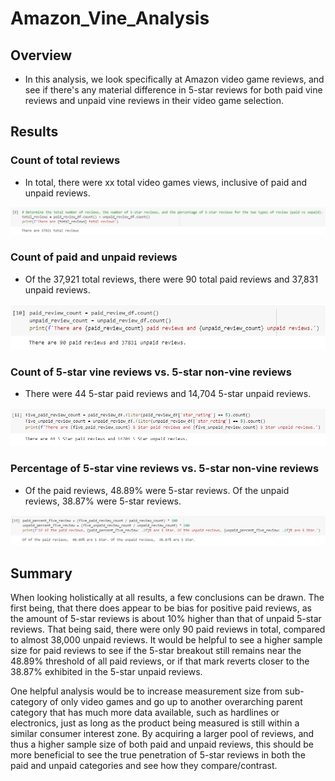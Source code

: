 # Amazon_Vine_Analysis

## Overview

- In this analysis, we look specifically at Amazon video game reviews, and see if there's any material difference in 5-star reviews for both paid vine reviews and unpaid vine reviews in their video game selection.

## Results

### Count of total reviews

- In total, there were xx total video games views, inclusive of paid and unpaid reviews.

![](Resources/Total_Reviews.png)

### Count of paid and unpaid reviews

- Of the 37,921 total reviews, there were 90 total paid reviews and 37,831 unpaid reviews.

![](Resources/Paid_Unpaid_Review_Count.png)

### Count of 5-star vine reviews vs. 5-star non-vine reviews

- There were 44 5-star paid reviews and 14,704 5-star unpaid reviews.

![](Resources/Paid_Unpaid_5Star_Count.png)

### Percentage of 5-star vine reviews  vs. 5-star non-vine reviews

- Of the paid reviews, 48.89% were 5-star reviews.  Of the unpaid reviews, 38.87% were 5-star reviews.

![](Resources/5Star_Percent_Count.png)

## Summary

When looking holistically at all results, a few conclusions can be drawn.  The first being, that there does appear to be bias for positive paid reviews, as the amount of 5-star reviews is about 10% higher than that of unpaid 5-star reviews.  That being said, there were only 90 paid reviews in total, compared to almost 38,000 unpaid reviews.  It would be helpful to see a higher sample size for paid reviews to see if the 5-star breakout still remains near the 48.89% threshold of all paid reviews, or if that mark reverts closer to the 38.87% exhibited in the 5-star unpaid reviews.

One helpful analysis would be to increase measurement size from sub-category of only video games and go up to another overarching parent category that has much more data available, such as hardlines or electronics, just as long as the product being measured is still within a similar consumer interest zone.  By acquiring a larger pool of reviews, and thus a higher sample size of both paid and unpaid reviews, this should be more beneficial to see the true penetration of 5-star reviews in both the paid and unpaid categories and see how they compare/contrast.